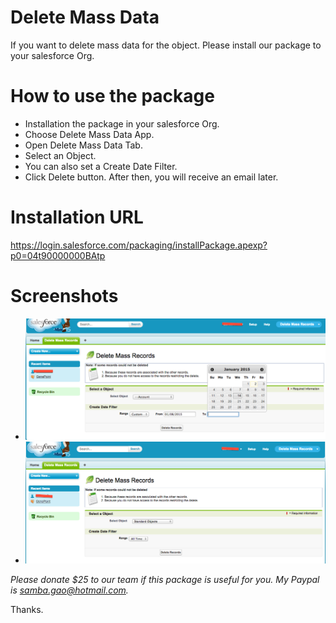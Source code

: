# Delete Mass Data
 If you want to delete mass data for the object. Please install our package to your salesforce Org.
 
# How to use the package
- Installation the package in your salesforce Org. 
- Choose Delete Mass Data App. 
- Open Delete Mass Data Tab. 
- Select an Object. 
- You can also set a Create Date Filter. 
- Click Delete button. After then, you will receive an email later.

# Installation URL
 https://login.salesforce.com/packaging/installPackage.apexp?p0=04t90000000BAtp

# Screenshots
* ![ScreenShot](https://github.com/SalesforceApp/Delete-Mass-Data/blob/master/imgs/Main.png)
* ![ScreenShot](https://github.com/SalesforceApp/Delete-Mass-Data/blob/master/imgs/2.png)

*Please donate $25 to our team if this package is useful for you. My Paypal is samba.gao@hotmail.com.*

Thanks.
